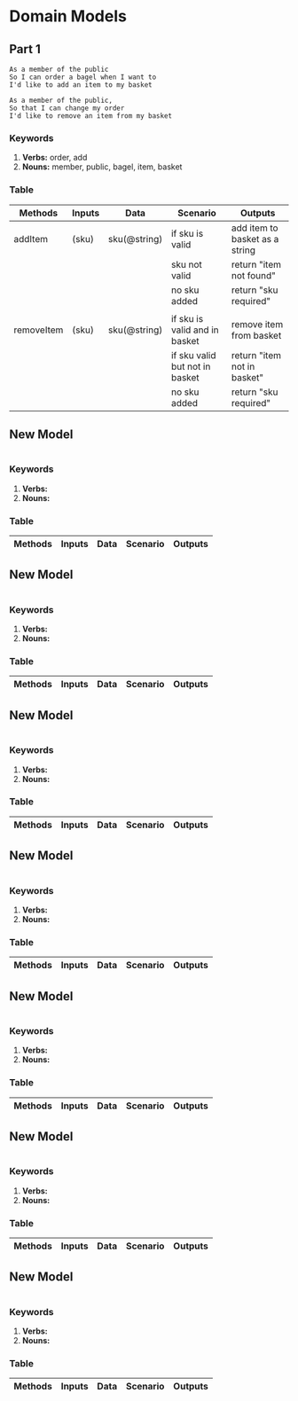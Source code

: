 # Domain Models

## Part 1

```
As a member of the public
So I can order a bagel when I want to
I'd like to add an item to my basket
```

```
As a member of the public,
So that I can change my order
I'd like to remove an item from my basket
```

### Keywords

1. **Verbs:** order, add
2. **Nouns:** member, public, bagel, item, basket

### Table

| Methods | Inputs | Data | Scenario | Outputs
| ------ | ------ | ------ | ----- | ------
|addItem|(sku)|sku(@string)|if sku is valid| add item to basket as a string
||||sku not valid|return "item not found"
||||no sku added| return "sku required"
|||||
|removeItem|(sku)|sku(@string)|if sku is valid and in basket| remove item from basket
||||if sku valid but not in basket| return "item not in basket"
||||no sku added| return "sku required"



## New Model

```

```

### Keywords

1. **Verbs:** 
2. **Nouns:** 

### Table

| Methods | Inputs | Data | Scenario | Outputs
| ------ | ------ | ------ | ----- | -----



## New Model

```

```

### Keywords

1. **Verbs:** 
2. **Nouns:** 

### Table

| Methods | Inputs | Data | Scenario | Outputs
| ------ | ------ | ------ | ----- | -----



## New Model

```

```

### Keywords

1. **Verbs:** 
2. **Nouns:** 

### Table

| Methods | Inputs | Data | Scenario | Outputs
| ------ | ------ | ------ | ----- | -----



## New Model

```

```

### Keywords

1. **Verbs:** 
2. **Nouns:** 

### Table

| Methods | Inputs | Data | Scenario | Outputs
| ------ | ------ | ------ | ----- | -----



## New Model

```

```

### Keywords

1. **Verbs:** 
2. **Nouns:** 

### Table

| Methods | Inputs | Data | Scenario | Outputs
| ------ | ------ | ------ | ----- | -----



## New Model

```

```

### Keywords

1. **Verbs:** 
2. **Nouns:** 

### Table

| Methods | Inputs | Data | Scenario | Outputs
| ------ | ------ | ------ | ----- | -----



## New Model

```

```

### Keywords

1. **Verbs:** 
2. **Nouns:** 

### Table

| Methods | Inputs | Data | Scenario | Outputs
| ------ | ------ | ------ | ----- | -----



